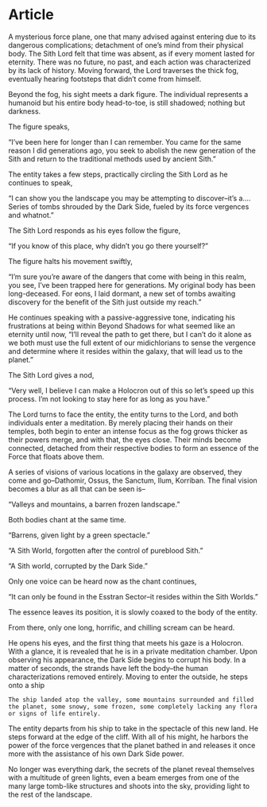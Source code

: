 # Article

A mysterious force plane, one that many advised against entering due to its dangerous complications; detachment of one’s mind from their physical body.
The Sith Lord felt that time was absent, as if every moment lasted for eternity.
There was no future, no past, and each action was characterized by its lack of history.
Moving forward, the Lord traverses the thick fog, eventually hearing footsteps that didn’t come from himself.

Beyond the fog, his sight meets a dark figure.
The individual represents a humanoid but his entire body head-to-toe, is still shadowed; nothing but darkness.

The figure speaks,

“I’ve been here for longer than I can remember.
You came for the same reason I did generations ago, you seek to abolish the new generation of the Sith and return to the traditional methods used by ancient Sith.”

The entity takes a few steps, practically circling the Sith Lord as he continues to speak,

“I can show you the landscape you may be attempting to discover–it’s a….
Series of tombs shrouded by the Dark Side, fueled by its force vergences and whatnot.”

The Sith Lord responds as his eyes follow the figure,

“If you know of this place, why didn’t you go there yourself?”

The figure halts his movement swiftly,

“I’m sure you’re aware of the dangers that come with being in this realm, you see, I’ve been trapped here for generations.
My original body has been long-deceased.
For eons, I laid dormant, a new set of tombs awaiting discovery for the benefit of the Sith just outside my reach.”

He continues speaking with a passive-aggressive tone, indicating his frustrations at being within Beyond Shadows for what seemed like an eternity until now,
“I’ll reveal the path to get there, but I can’t do it alone as we both must use the full extent of our midichlorians to sense the vergence and determine where it resides within the galaxy, that will lead us to the planet.”

The Sith Lord gives a nod,

“Very well, I believe I can make a Holocron out of this so let’s speed up this process.
I’m not looking to stay here for as long as you have.”

The Lord turns to face the entity, the entity turns to the Lord, and both individuals enter a meditation.
By merely placing their hands on their temples, both begin to enter an intense focus as the fog grows thicker as their powers merge, and with that, the eyes close.
Their minds become connected, detached from their respective bodies to form an essence of the Force that floats above them.

A series of visions of various locations in the galaxy are observed, they come and go–Dathomir, Ossus, the Sanctum, Ilum, Korriban.
The final vision becomes a blur as all that can be seen is–

“Valleys and mountains, a barren frozen landscape.”

Both bodies chant at the same time.

“Barrens, given light by a green spectacle.”

“A Sith World, forgotten after the control of pureblood Sith.”

“A Sith world, corrupted by the Dark Side.”

Only one voice can be heard now as the chant continues,

“It can only be found in the Esstran Sector–it resides within the Sith Worlds.”

The essence leaves its position, it is slowly coaxed to the body of the entity.

From there, only one long, horrific, and chilling scream can be heard.

He opens his eyes, and the first thing that meets his gaze is a Holocron.
With a glance, it is revealed that he is in a private meditation chamber.
Upon observing his appearance, the Dark Side begins to corrupt his body.
In a matter of seconds, the strands have left the body–the human characterizations removed entirely.
Moving to enter the outside, he steps onto a ship

```
The ship landed atop the valley, some mountains surrounded and filled the planet, some snowy, some frozen, some completely lacking any flora or signs of life entirely.
```

The entity departs from his ship to take in the spectacle of this new land.
He steps forward at the edge of the cliff.
With all of his might, he harbors the power of the force vergences that the planet bathed in and releases it once more with the assistance of his own Dark Side power.

No longer was everything dark, the secrets of the planet reveal themselves with a multitude of green lights, even a beam emerges from one of the many large tomb-like structures and shoots into the sky, providing light to the rest of the landscape.
